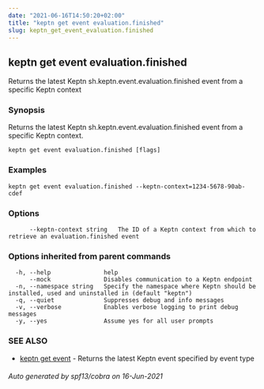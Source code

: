 ```yaml
---
date: "2021-06-16T14:50:20+02:00"
title: "keptn get event evaluation.finished"
slug: keptn_get_event_evaluation.finished
---
```

## keptn get event evaluation.finished

Returns the latest Keptn sh.keptn.event.evaluation.finished event from a specific Keptn context

### Synopsis

Returns the latest Keptn sh.keptn.event.evaluation.finished event from a specific Keptn context.

```
keptn get event evaluation.finished [flags]
```

### Examples

```
keptn get event evaluation.finished --keptn-context=1234-5678-90ab-cdef
```

### Options

```
      --keptn-context string   The ID of a Keptn context from which to retrieve an evaluation.finished event
```

### Options inherited from parent commands

```
  -h, --help               help
      --mock               Disables communication to a Keptn endpoint
  -n, --namespace string   Specify the namespace where Keptn should be installed, used and uninstalled in (default "keptn")
  -q, --quiet              Suppresses debug and info messages
  -v, --verbose            Enables verbose logging to print debug messages
  -y, --yes                Assume yes for all user prompts
```

### SEE ALSO

* [keptn get event](../keptn_get_event/)	 - Returns the latest Keptn event specified by event type

###### Auto generated by spf13/cobra on 16-Jun-2021
